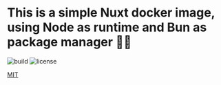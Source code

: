 # This is a simple Nuxt docker image, using Node as runtime and Bun as package manager 🌱🐳

![build](https://github.com/sandopus/nuxt/workflows/build/badge.svg)
![license](https://img.shields.io/github/license/sandopus/nuxt?color=success)

[MIT](./LICENSE)
